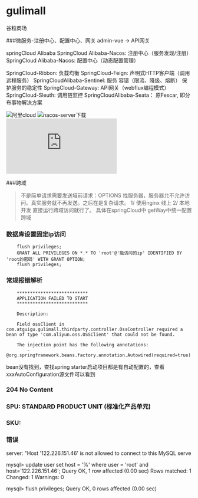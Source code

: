 # gulimall
谷粒商场

###微服务-注册中心、配置中心、网关
admin-vue  -> API网关

springCloud Alibaba
SpringCloud Alibaba-Nacos: 注册中心（服务发现/注册）
SpringCloud Alibaba-Nacos: 配置中心（动态配置管理）

SpringCloud-Ribbon: 负载均衡
SpringCloud-Feign: 声明式HTTP客户端（调用远程服务）
SpringCloudAlibaba-Sentinel: 服务 容错（限流、降级、熔断）  保护服务的稳定性
SpringCloud-Gateway: API网关（webflux编程模式）
SpringCloud-Sleuth: 调用链监控
SpringCloudAlibaba-Seata： 原Fescar, 即分布事物解决方案


![阿里cloud](https://github.com/alibaba/spring-cloud-alibaba/blob/2.2.x/README-zh.md])
![nacos-server下载](https://github.com/alibaba/nacos/releases/tag/1.1.3)
![#Nacos](https://nacos.io/zh-cn/docs/what-is-nacos.html)



###跨域
> 不是简单请求需要发送域前请求：OPTIONS 找服务器，服务器允不允许访问。真实服务就不再发送。之后在是复杂请求。
> 1/ 使用nginx   线上
> 2/ 本地开发 直接运行跨域访问就行了。 具体在springCloud中 getWay中统一配置跨域


### 数据库设置固定ip访问
```
    flush privileges;
    GRANT ALL PRIVILEGES ON *.* TO 'root'@'能访问的ip' IDENTIFIED BY 'root的密码' WITH GRANT OPTION;
    flush privileges;
```


### 常规报错解析
```
    ***************************
    APPLICATION FAILED TO START
    ***************************
    
    Description:
    
    Field ossClient in com.atguigu.gulimall.thirdparty.controller.OssController required a bean of type 'com.aliyun.oss.OSSClient' that could not be found.
    
    The injection point has the following annotations:
    	- @org.springframework.beans.factory.annotation.Autowired(required=true)

```

bean没有找到，查找spring starter启动项目都是有自动配置的，查看xxxAutoConfiguration源文件可以看到


### 204 No Content


### SPU: STANDARD PRODUCT UNIT (标准化产品单元)
### SKU:  


### 错误

 server: "Host '122.226.151.46' is not allowed to connect to this MySQL serve

mysql> update user set host = '%' where user = 'root' and host='122.226.151.46';
Query OK, 1 row affected (0.00 sec)
Rows matched: 1  Changed: 1  Warnings: 0

mysql> flush privileges;
Query OK, 0 rows affected (0.00 sec)



